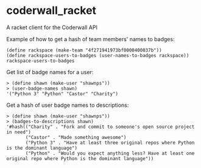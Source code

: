 coderwall_racket
================

A racket client for the Coderwall API

Example of how to get a hash of team members' names to badges:
```Racket
(define rackspace (make-team "4f271941973bf0000400037b"))
(define rackspace-users-to-badges (user-names-to-badges rackspace))
rackspace-users-to-badges
```

Get list of badge names for a user:
```Racket
> (define shawn (make-user "shawnps"))
> (user-badge-names shawn)
'("Python 3" "Python" "Castor" "Charity")
```

Get a hash of user badge names to descriptions:
```Racket
> (define shawn (make-user "shawnps"))
> (badges-to-descriptions shawn)
'#hash(("Charity" . "Fork and commit to someone's open source project in need")
       ("Castor" . "Made something awesome")
       ("Python 3" . "Have at least three original repos where Python is the dominant language")
       ("Python" . "Would you expect anything less? Have at least one original repo where Python is the dominant language"))
```
